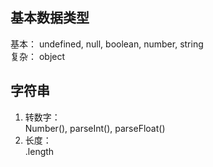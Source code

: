 
## 基本数据类型
基本： undefined, null, boolean, number, string  
复杂： object  
## 字符串
1. 转数字：  
   Number(), parseInt(), parseFloat()  
2. 长度：  
   .length
